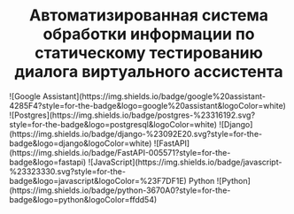 <h1 align="center">Автоматизированная система обработки информации по статическому тестированию диалога виртуального ассистента</h1>
![Google Assistant](https://img.shields.io/badge/google%20assistant-4285F4?style=for-the-badge&logo=google%20assistant&logoColor=white)
![Postgres](https://img.shields.io/badge/postgres-%23316192.svg?style=for-the-badge&logo=postgresql&logoColor=white) ![Django](https://img.shields.io/badge/django-%23092E20.svg?style=for-the-badge&logo=django&logoColor=white) ![FastAPI](https://img.shields.io/badge/FastAPI-005571?style=for-the-badge&logo=fastapi) ![JavaScript](https://img.shields.io/badge/javascript-%23323330.svg?style=for-the-badge&logo=javascript&logoColor=%23F7DF1E) Python	![Python](https://img.shields.io/badge/python-3670A0?style=for-the-badge&logo=python&logoColor=ffdd54)

